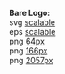 <b>Bare Logo:</b><br> svg [scalable](../images/logo/PhoenixRGB.svg)<br>eps [scalable](../images/logo/PhoenixRGB.eps)<br>png [64px](../images/logo/Phoenix64x64-RGB.png)<br>png [166px](../images/logo/PhoenixRGB.png)<br>png [2057px](../images/logo/BigHighResPhoenixRGB.png)
